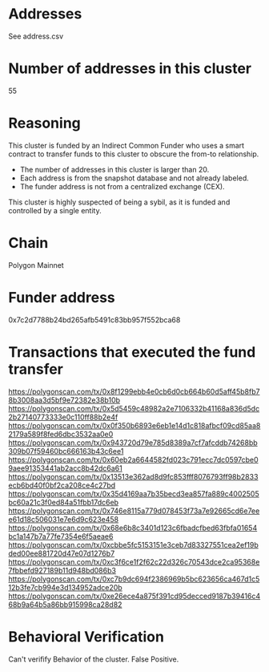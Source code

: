 # Addresses

See address.csv

# Number of addresses in this cluster

55

# Reasoning

This cluster is funded by an Indirect Common Funder who uses a smart contract to transfer funds to this cluster to obscure the from-to relationship.

- The number of addresses in this cluster is larger than 20.
- Each address is from the snapshot database and not already labeled.
- The funder address is not from a centralized exchange (CEX).

This cluster is highly suspected of being a sybil, as it is funded and controlled by a single entity.

# Chain

Polygon Mainnet

# Funder address

0x7c2d7788b24bd265afb5491c83bb957f552bca68

# Transactions that executed the fund transfer

https://polygonscan.com/tx/0x8f1299ebb4e0cb6d0cb664b60d5aff45b8fb78b3008aa3d5bf9e72382e38b10b
https://polygonscan.com/tx/0x5d5459c48982a2e7106332b41168a836d5dc2b27140773333e0c110ff88b2e4f
https://polygonscan.com/tx/0x0f350b6893e6eb1e14d1c818afbcf09cd85aa82179a589f8fed6dbc3532aa0e0
https://polygonscan.com/tx/0x943720d79e785d8389a7cf7afcddb74268bb309b07f59460bc666163b43c6ee1
https://polygonscan.com/tx/0x60eb2a6644582fd023c791ecc7dc0597cbe09aee91353441ab2acc8b42dc6a61
https://polygonscan.com/tx/0x13513e362ad8d9fc853fff8076793ff98b2833ecb6bd40f0bf2ca208ce4c27bd
https://polygonscan.com/tx/0x35d4169aa7b35becd3ea857fa889c4002505bc60a21c3f0ed84a51fbb17dc6eb
https://polygonscan.com/tx/0x746e8115a779d078453f73a7e92665cd6e7eee61d18c506031e7e6d9c623e458
https://polygonscan.com/tx/0x68e6b8c3401d123c6fbadcfbed63fbfa01654bc1a147b7a77fe7354e6f5aeae6
https://polygonscan.com/tx/0xcbbe5fc5153151e3ceb7d83327551cea2ef19bded00ee881720d47e07d1276b7
https://polygonscan.com/tx/0xc3f6ce1f2f62c22d326c70543dce2ca95368e7fbbefd927189b11d948bd086b3
https://polygonscan.com/tx/0xc7b9dc694f2386969b5bc623656ca467d1c512b3fe7cb994e3d134952adce20b
https://polygonscan.com/tx/0xe26ece4a875f391cd95decced9187b39416c468b9a64b5a86bb915998ca28d82

# Behavioral Verification

Can't verifify Behavior of the cluster. False Positive.

